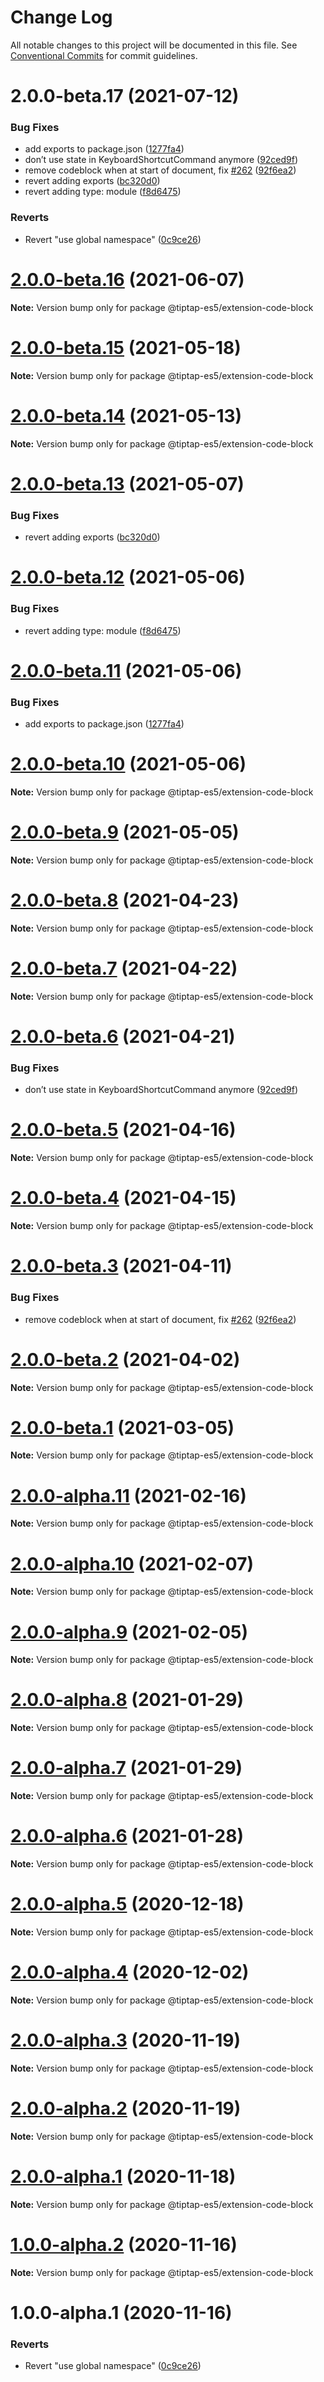 # Change Log

All notable changes to this project will be documented in this file.
See [Conventional Commits](https://conventionalcommits.org) for commit guidelines.

# 2.0.0-beta.17 (2021-07-12)


### Bug Fixes

* add exports to package.json ([1277fa4](https://github.com/justame/tiptap/commit/1277fa47151e9c039508cdb219bdd0ffe647f4ee))
* don’t use state in KeyboardShortcutCommand anymore ([92ced9f](https://github.com/justame/tiptap/commit/92ced9f9987d59ac672da65b2a685d296307c6b0))
* remove codeblock when at start of document, fix [#262](https://github.com/justame/tiptap/issues/262) ([92f6ea2](https://github.com/justame/tiptap/commit/92f6ea25cc7623d0bd34f5a2342be6f5aae951aa))
* revert adding exports ([bc320d0](https://github.com/justame/tiptap/commit/bc320d0b4b80b0e37a7e47a56e0f6daec6e65d98))
* revert adding type: module ([f8d6475](https://github.com/justame/tiptap/commit/f8d6475e2151faea6f96baecdd6bd75880d50d2c))


### Reverts

* Revert "use global namespace" ([0c9ce26](https://github.com/justame/tiptap/commit/0c9ce26c02c07d88a757c01b0a9d7f9e2b0b7502))





# [2.0.0-beta.16](https://github.com/ueberdosis/tiptap/compare/@tiptap-es5/extension-code-block@2.0.0-beta.15...@tiptap-es5/extension-code-block@2.0.0-beta.16) (2021-06-07)

**Note:** Version bump only for package @tiptap-es5/extension-code-block

# [2.0.0-beta.15](https://github.com/ueberdosis/tiptap/compare/@tiptap-es5/extension-code-block@2.0.0-beta.14...@tiptap-es5/extension-code-block@2.0.0-beta.15) (2021-05-18)

**Note:** Version bump only for package @tiptap-es5/extension-code-block

# [2.0.0-beta.14](https://github.com/ueberdosis/tiptap/compare/@tiptap-es5/extension-code-block@2.0.0-beta.13...@tiptap-es5/extension-code-block@2.0.0-beta.14) (2021-05-13)

**Note:** Version bump only for package @tiptap-es5/extension-code-block

# [2.0.0-beta.13](https://github.com/ueberdosis/tiptap/compare/@tiptap-es5/extension-code-block@2.0.0-beta.12...@tiptap-es5/extension-code-block@2.0.0-beta.13) (2021-05-07)

### Bug Fixes

- revert adding exports ([bc320d0](https://github.com/ueberdosis/tiptap/commit/bc320d0b4b80b0e37a7e47a56e0f6daec6e65d98))

# [2.0.0-beta.12](https://github.com/ueberdosis/tiptap/compare/@tiptap-es5/extension-code-block@2.0.0-beta.11...@tiptap-es5/extension-code-block@2.0.0-beta.12) (2021-05-06)

### Bug Fixes

- revert adding type: module ([f8d6475](https://github.com/ueberdosis/tiptap/commit/f8d6475e2151faea6f96baecdd6bd75880d50d2c))

# [2.0.0-beta.11](https://github.com/ueberdosis/tiptap/compare/@tiptap-es5/extension-code-block@2.0.0-beta.10...@tiptap-es5/extension-code-block@2.0.0-beta.11) (2021-05-06)

### Bug Fixes

- add exports to package.json ([1277fa4](https://github.com/ueberdosis/tiptap/commit/1277fa47151e9c039508cdb219bdd0ffe647f4ee))

# [2.0.0-beta.10](https://github.com/ueberdosis/tiptap/compare/@tiptap-es5/extension-code-block@2.0.0-beta.9...@tiptap-es5/extension-code-block@2.0.0-beta.10) (2021-05-06)

**Note:** Version bump only for package @tiptap-es5/extension-code-block

# [2.0.0-beta.9](https://github.com/ueberdosis/tiptap/compare/@tiptap-es5/extension-code-block@2.0.0-beta.8...@tiptap-es5/extension-code-block@2.0.0-beta.9) (2021-05-05)

**Note:** Version bump only for package @tiptap-es5/extension-code-block

# [2.0.0-beta.8](https://github.com/ueberdosis/tiptap/compare/@tiptap-es5/extension-code-block@2.0.0-beta.7...@tiptap-es5/extension-code-block@2.0.0-beta.8) (2021-04-23)

**Note:** Version bump only for package @tiptap-es5/extension-code-block

# [2.0.0-beta.7](https://github.com/ueberdosis/tiptap/compare/@tiptap-es5/extension-code-block@2.0.0-beta.6...@tiptap-es5/extension-code-block@2.0.0-beta.7) (2021-04-22)

**Note:** Version bump only for package @tiptap-es5/extension-code-block

# [2.0.0-beta.6](https://github.com/ueberdosis/tiptap/compare/@tiptap-es5/extension-code-block@2.0.0-beta.5...@tiptap-es5/extension-code-block@2.0.0-beta.6) (2021-04-21)

### Bug Fixes

- don’t use state in KeyboardShortcutCommand anymore ([92ced9f](https://github.com/ueberdosis/tiptap/commit/92ced9f9987d59ac672da65b2a685d296307c6b0))

# [2.0.0-beta.5](https://github.com/ueberdosis/tiptap/compare/@tiptap-es5/extension-code-block@2.0.0-beta.4...@tiptap-es5/extension-code-block@2.0.0-beta.5) (2021-04-16)

**Note:** Version bump only for package @tiptap-es5/extension-code-block

# [2.0.0-beta.4](https://github.com/ueberdosis/tiptap/compare/@tiptap-es5/extension-code-block@2.0.0-beta.3...@tiptap-es5/extension-code-block@2.0.0-beta.4) (2021-04-15)

**Note:** Version bump only for package @tiptap-es5/extension-code-block

# [2.0.0-beta.3](https://github.com/ueberdosis/tiptap/compare/@tiptap-es5/extension-code-block@2.0.0-beta.2...@tiptap-es5/extension-code-block@2.0.0-beta.3) (2021-04-11)

### Bug Fixes

- remove codeblock when at start of document, fix [#262](https://github.com/ueberdosis/tiptap/issues/262) ([92f6ea2](https://github.com/ueberdosis/tiptap/commit/92f6ea25cc7623d0bd34f5a2342be6f5aae951aa))

# [2.0.0-beta.2](https://github.com/ueberdosis/tiptap/compare/@tiptap-es5/extension-code-block@2.0.0-beta.1...@tiptap-es5/extension-code-block@2.0.0-beta.2) (2021-04-02)

**Note:** Version bump only for package @tiptap-es5/extension-code-block

# [2.0.0-beta.1](https://github.com/ueberdosis/tiptap/compare/@tiptap-es5/extension-code-block@2.0.0-alpha.11...@tiptap-es5/extension-code-block@2.0.0-beta.1) (2021-03-05)

**Note:** Version bump only for package @tiptap-es5/extension-code-block

# [2.0.0-alpha.11](https://github.com/ueberdosis/tiptap/compare/@tiptap-es5/extension-code-block@2.0.0-alpha.10...@tiptap-es5/extension-code-block@2.0.0-alpha.11) (2021-02-16)

**Note:** Version bump only for package @tiptap-es5/extension-code-block

# [2.0.0-alpha.10](https://github.com/ueberdosis/tiptap/compare/@tiptap-es5/extension-code-block@2.0.0-alpha.9...@tiptap-es5/extension-code-block@2.0.0-alpha.10) (2021-02-07)

**Note:** Version bump only for package @tiptap-es5/extension-code-block

# [2.0.0-alpha.9](https://github.com/ueberdosis/tiptap/compare/@tiptap-es5/extension-code-block@2.0.0-alpha.8...@tiptap-es5/extension-code-block@2.0.0-alpha.9) (2021-02-05)

**Note:** Version bump only for package @tiptap-es5/extension-code-block

# [2.0.0-alpha.8](https://github.com/ueberdosis/tiptap/compare/@tiptap-es5/extension-code-block@2.0.0-alpha.7...@tiptap-es5/extension-code-block@2.0.0-alpha.8) (2021-01-29)

**Note:** Version bump only for package @tiptap-es5/extension-code-block

# [2.0.0-alpha.7](https://github.com/ueberdosis/tiptap/compare/@tiptap-es5/extension-code-block@2.0.0-alpha.6...@tiptap-es5/extension-code-block@2.0.0-alpha.7) (2021-01-29)

**Note:** Version bump only for package @tiptap-es5/extension-code-block

# [2.0.0-alpha.6](https://github.com/ueberdosis/tiptap/compare/@tiptap-es5/extension-code-block@2.0.0-alpha.5...@tiptap-es5/extension-code-block@2.0.0-alpha.6) (2021-01-28)

**Note:** Version bump only for package @tiptap-es5/extension-code-block

# [2.0.0-alpha.5](https://github.com/ueberdosis/tiptap/compare/@tiptap-es5/extension-code-block@2.0.0-alpha.4...@tiptap-es5/extension-code-block@2.0.0-alpha.5) (2020-12-18)

**Note:** Version bump only for package @tiptap-es5/extension-code-block

# [2.0.0-alpha.4](https://github.com/ueberdosis/tiptap/compare/@tiptap-es5/extension-code-block@2.0.0-alpha.3...@tiptap-es5/extension-code-block@2.0.0-alpha.4) (2020-12-02)

**Note:** Version bump only for package @tiptap-es5/extension-code-block

# [2.0.0-alpha.3](https://github.com/ueberdosis/tiptap/compare/@tiptap-es5/extension-code-block@2.0.0-alpha.2...@tiptap-es5/extension-code-block@2.0.0-alpha.3) (2020-11-19)

**Note:** Version bump only for package @tiptap-es5/extension-code-block

# [2.0.0-alpha.2](https://github.com/ueberdosis/tiptap/compare/@tiptap-es5/extension-code-block@2.0.0-alpha.1...@tiptap-es5/extension-code-block@2.0.0-alpha.2) (2020-11-19)

**Note:** Version bump only for package @tiptap-es5/extension-code-block

# [2.0.0-alpha.1](https://github.com/ueberdosis/tiptap/compare/@tiptap-es5/extension-code-block@1.0.0-alpha.2...@tiptap-es5/extension-code-block@2.0.0-alpha.1) (2020-11-18)

**Note:** Version bump only for package @tiptap-es5/extension-code-block

# [1.0.0-alpha.2](https://github.com/ueberdosis/tiptap/compare/@tiptap-es5/extension-code-block@1.0.0-alpha.1...@tiptap-es5/extension-code-block@1.0.0-alpha.2) (2020-11-16)

**Note:** Version bump only for package @tiptap-es5/extension-code-block

# 1.0.0-alpha.1 (2020-11-16)

### Reverts

- Revert "use global namespace" ([0c9ce26](https://github.com/ueberdosis/tiptap/commit/0c9ce26c02c07d88a757c01b0a9d7f9e2b0b7502))
